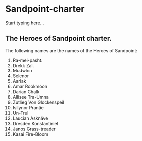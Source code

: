 # Sandpoint-charter

Start typing here...

## The Heroes of Sandpoint charter.

The following names are the names of the Heroes of Sandpoint:

1. Ra-mei-pasht.
2. Drekk Zal.
3. Modwinn 
4. Selenor 
5. Aarlak 
6. Amar Rookmoon 
7. Darian Chalk 
8. Allisee Tra-Umna 
9. Zutlieg Von Glockenspeil 
10. Isilynor Pranäe 
11. Un-Trul 
12. Laucian Asknäve 
13. Dresden Konstantiniel 
14. Janos Grass-treader 
15. Kasai Fire-Bloom
